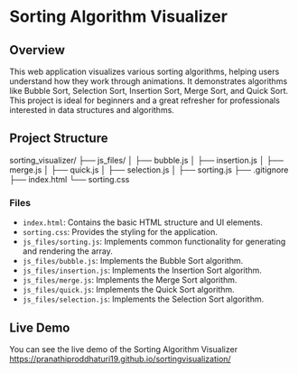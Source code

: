 # Sorting Algorithm Visualizer

## Overview

This web application visualizes various sorting algorithms, helping users understand how they work through animations. It demonstrates algorithms like Bubble Sort, Selection Sort, Insertion Sort, Merge Sort, and Quick Sort. This project is ideal for beginners and a great refresher for professionals interested in data structures and algorithms.

## Project Structure
sorting_visualizer/
├── js_files/
│ ├── bubble.js
│ ├── insertion.js
│ ├── merge.js
│ ├── quick.js
│ ├── selection.js
│ ├── sorting.js
├── .gitignore
├── index.html
└── sorting.css
### Files

- `index.html`: Contains the basic HTML structure and UI elements.
- `sorting.css`: Provides the styling for the application.
- `js_files/sorting.js`: Implements common functionality for generating and rendering the array.
- `js_files/bubble.js`: Implements the Bubble Sort algorithm.
- `js_files/insertion.js`: Implements the Insertion Sort algorithm.
- `js_files/merge.js`: Implements the Merge Sort algorithm.
- `js_files/quick.js`: Implements the Quick Sort algorithm.
- `js_files/selection.js`: Implements the Selection Sort algorithm.

## Live Demo

You can see the live demo of the Sorting Algorithm Visualizer https://pranathiproddhaturi19.github.io/sortingvisualization/
